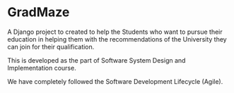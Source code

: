# GradMaze

A Django project to created to help the Students who want to pursue their education in helping them with the recommendations of the University they can join for their qualification.

This is developed as the part of Software System Design and Implementation course. 

We have completely followed the Software Development Lifecycle (Agile).
